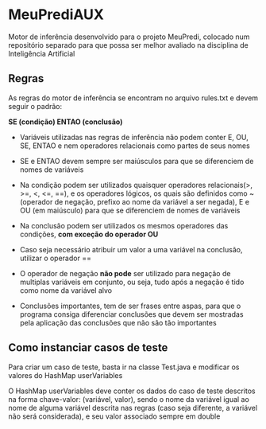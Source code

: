 # MeuPrediAUX

Motor de inferência desenvolvido para o projeto MeuPredi, colocado num repositório separado para que possa ser melhor avaliado na disciplina de Inteligência Artificial

## Regras
As regras do motor de inferência se encontram no arquivo rules.txt e devem seguir o padrão:

**SE (condição) ENTAO (conclusão)**

- Variáveis utilizadas nas regras de inferência não podem conter E, OU, SE, ENTAO e nem operadores relacionais como partes de seus nomes

- SE e ENTAO devem sempre ser maiúsculos para que se diferenciem de nomes de variáveis

- Na condição podem ser utilizados quaisquer operadores relacionais(>, >=, <, <=, ==), e os operadores lógicos, os quais são definidos como ~(operador de negação, prefixo ao nome da variável a ser negada), E e OU (em maiúsculo) para que se diferenciem de nomes de variáveis

- Na conclusão podem ser utilizados os mesmos operadores das condições, **com exceção do operador OU**

- Caso seja necessário atribuir um valor a uma variável na conclusão, utilizar o operador ==

- O operador de negação **não pode** ser utilizado para negação de multiplas variáveis em conjunto, ou seja, tudo após a negação é tido como nome da variável alvo

- Conclusões importantes, tem de ser frases entre aspas, para que o programa consiga diferenciar conclusões que devem ser mostradas pela aplicação das conclusões que não são tão importantes

## Como instanciar casos de teste
Para criar um caso de teste, basta ir na classe Test.java e modificar os valores do HashMap userVariables

O HashMap userVariables deve conter os dados do caso de teste descritos na forma chave-valor: (variável, valor), sendo o nome da variável igual ao nome de alguma variável descrita nas regras (caso seja diferente, a variável não será considerada), e seu valor associado sempre em double

